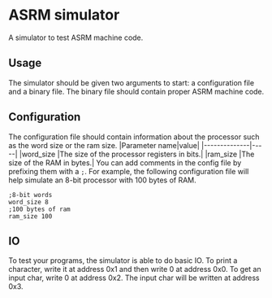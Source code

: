 # ASRM simulator
A simulator to test ASRM machine code. 

## Usage
The simulator should be given two arguments to start: a configuration file and a binary file. The binary file should contain proper ASRM machine code.

## Configuration
The configuration file should contain information about the processor such as the word size or the ram size.
|Parameter name|value|
|--------------|-----|
|word\_size     |The size of the processor registers in bits.|
|ram\_size      |The size of the RAM in bytes.|
You can add comments in the config file by prefixing them with a `;`.
For example, the following configuration file will help simulate an 8-bit processor with 100 bytes of RAM.
```
;8-bit words
word_size 8
;100 bytes of ram
ram_size 100
```

## IO
To test your programs, the simulator is able to do basic IO. To print a character, write it at address 0x1 and then write 0 at address 0x0. To get an input char, write 0 at address 0x2. The input char will be written at address 0x3.

